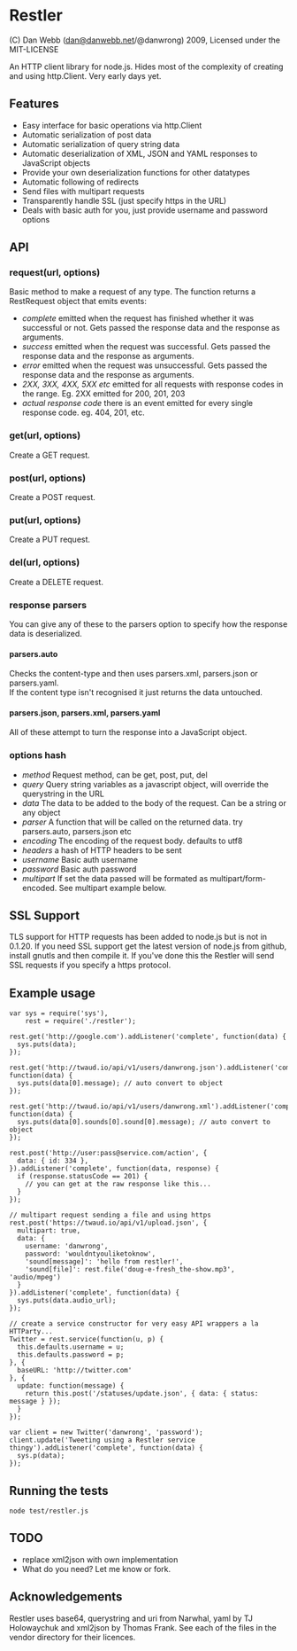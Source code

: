 Restler
=======

(C) Dan Webb (dan@danwebb.net/@danwrong) 2009, Licensed under the MIT-LICENSE

An HTTP client library for node.js.  Hides most of the complexity of creating and using http.Client. Very early days yet.



Features
--------

* Easy interface for basic operations via http.Client
* Automatic serialization of post data
* Automatic serialization of query string data
* Automatic deserialization of XML, JSON and YAML responses to JavaScript objects
* Provide your own deserialization functions for other datatypes
* Automatic following of redirects
* Send files with multipart requests
* Transparently handle SSL (just specify https in the URL)
* Deals with basic auth for you, just provide username and password options
    
    
API
---

### request(url, options)

Basic method to make a request of any type.  The function returns a RestRequest object
that emits events:

* _complete_ emitted when the request has finished whether it was successful or not.  Gets passed the response data and the response as arguments.
* _success_ emitted when the request was successful.  Gets passed the response data and the response as arguments.
* _error_ emitted when the request was unsuccessful.  Gets passed the response data and the response as arguments.
* _2XX, 3XX, 4XX, 5XX etc_ emitted for all requests with response codes in the range.  Eg. 2XX emitted for 200, 201, 203
* _actual response code_ there is an event emitted for every single response code.  eg.  404, 201, etc.

### get(url, options)

Create a GET request. 

### post(url, options)

Create a POST request.

### put(url, options)

Create a PUT request.

### del(url, options)

Create a DELETE request.

### response parsers

You can give any of these to the parsers option to specify how the response data is deserialized.

#### parsers.auto

Checks the content-type and then uses parsers.xml, parsers.json or parsers.yaml.  
If the content type isn't recognised it just returns the data untouched.

#### parsers.json, parsers.xml, parsers.yaml

All of these attempt to turn the response into a JavaScript object.

### options hash

* _method_ Request method, can be get, post, put, del
* _query_ Query string variables as a javascript object, will override the querystring in the URL
* _data_ The data to be added to the body of the request.  Can be a string or any object
* _parser_ A function that will be called on the returned data.  try parsers.auto, parsers.json etc
* _encoding_ The encoding of the request body.  defaults to utf8
* _headers_ a hash of HTTP headers to be sent
* _username_ Basic auth username
* _password_ Basic auth password
* _multipart_ If set the data passed will be formated as multipart/form-encoded.  See multipart example below.


SSL Support
-----------

TLS support for HTTP requests has been added to node.js but is not in 0.1.20.  If you need
SSL support get the latest version of node.js from github, install gnutls and then compile it.
If you've done this the Restler will send SSL requests if you specify a https protocol.


Example usage
-------------

    var sys = require('sys'),
        rest = require('./restler');

    rest.get('http://google.com').addListener('complete', function(data) {
      sys.puts(data);
    });

    rest.get('http://twaud.io/api/v1/users/danwrong.json').addListener('complete', function(data) {
      sys.puts(data[0].message); // auto convert to object
    });
    
    rest.get('http://twaud.io/api/v1/users/danwrong.xml').addListener('complete', function(data) {
      sys.puts(data[0].sounds[0].sound[0].message); // auto convert to object
    });
    
    rest.post('http://user:pass@service.com/action', {
      data: { id: 334 },
    }).addListener('complete', function(data, response) {
      if (response.statusCode == 201) {
        // you can get at the raw response like this...
      }
    });
    
    // multipart request sending a file and using https
    rest.post('https://twaud.io/api/v1/upload.json', {
      multipart: true,
      data: {
        username: 'danwrong',
        password: 'wouldntyouliketoknow',
        'sound[message]': 'hello from restler!',
        'sound[file]': rest.file('doug-e-fresh_the-show.mp3', 'audio/mpeg')
      }
    }).addListener('complete', function(data) {
      sys.puts(data.audio_url);
    });
    
    // create a service constructor for very easy API wrappers a la HTTParty...
    Twitter = rest.service(function(u, p) {
      this.defaults.username = u;
      this.defaults.password = p;
    }, {
      baseURL: 'http://twitter.com'
    }, {
      update: function(message) {
        return this.post('/statuses/update.json', { data: { status: message } });
      }
    });
    
    var client = new Twitter('danwrong', 'password');
    client.update('Tweeting using a Restler service thingy').addListener('complete', function(data) {
      sys.p(data);
    });

    
Running the tests
-----------------

    node test/restler.js
    
    
TODO
----
* replace xml2json with own implementation
* What do you need? Let me know or fork.


Acknowledgements
----------------

Restler uses base64, querystring and uri from Narwhal, yaml by TJ Holowaychuk and xml2json by Thomas Frank.  See each of the files
in the vendor directory for their licences.
